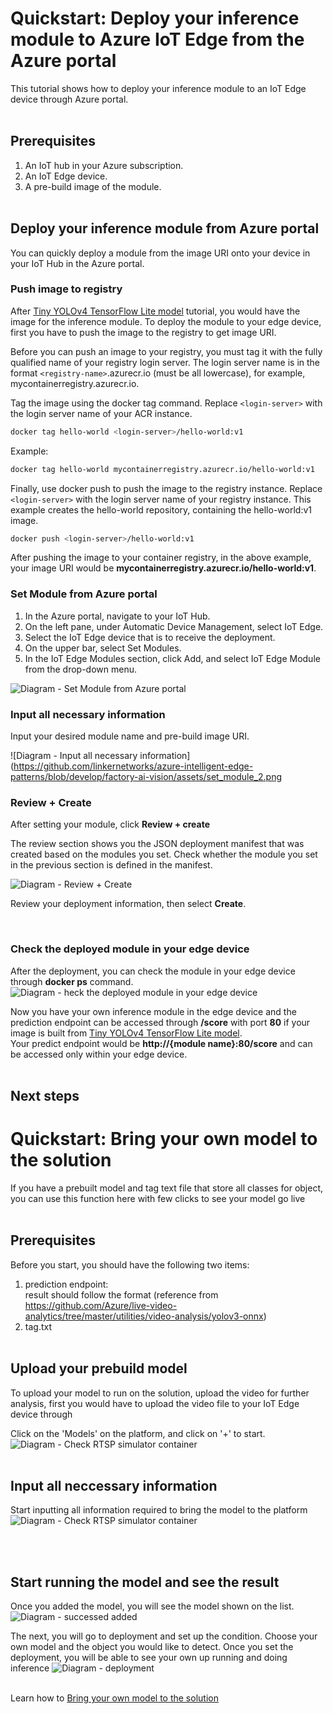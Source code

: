 # Quickstart: Deploy your inference module to Azure IoT Edge from the Azure portal

This tutorial shows how to deploy your inference module to an IoT Edge device through Azure portal. <br/><br/>



## Prerequisites

1. An IoT hub in your Azure subscription.
2. An IoT Edge device.
3. A pre-build image of the module. <br/><br/>


## Deploy your inference module from Azure portal

You can quickly deploy a module from the image URI onto your device in your IoT Hub in the Azure portal.

### Push image to registry

After [Tiny YOLOv4 TensorFlow Lite model](https://github.com/Azure/live-video-analytics/tree/master/utilities/video-analysis/yolov4-tflite-tiny) tutorial, you would have the image for the inference module. To deploy the module to your edge device, first you have to push the image to the registry to get image URI.

Before you can push an image to your registry, you must tag it with the fully qualified name of your registry login server. The login server name is in the format `<registry-name>`.azurecr.io (must be all lowercase), for example, mycontainerregistry.azurecr.io.

Tag the image using the docker tag command. Replace `<login-server>` with the login server name of your ACR instance.

```bash
docker tag hello-world <login-server>/hello-world:v1
```

Example:

```bash
docker tag hello-world mycontainerregistry.azurecr.io/hello-world:v1
```

Finally, use docker push to push the image to the registry instance. Replace `<login-server>` with the login server name of your registry instance. This example creates the hello-world repository, containing the hello-world:v1 image.

```bash
docker push <login-server>/hello-world:v1
```

After pushing the image to your container registry, in the above example, your image URI would be **mycontainerregistry.azurecr.io/hello-world:v1**.
<br>
 
### Set Module from Azure portal
 
1. In the Azure portal, navigate to your IoT Hub.
2. On the left pane, under Automatic Device Management, select IoT Edge.
3. Select the IoT Edge device that is to receive the deployment.
4. On the upper bar, select Set Modules.
5. In the IoT Edge Modules section, click Add, and select IoT Edge Module from the drop-down menu.

![Diagram - Set Module from Azure portal](https://github.com/linkernetworks/azure-intelligent-edge-patterns/blob/develop/factory-ai-vision/assets/set_module_1.png)
</br>

  
### Input all necessary information

Input your desired module name and pre-build image URI.

![Diagram - Input all necessary information](https://github.com/linkernetworks/azure-intelligent-edge-patterns/blob/develop/factory-ai-vision/assets/set_module_2.png
</br>

### Review + Create

After setting your module, click **Review + create**
</br>

The review section shows you the JSON deployment manifest that was created based on the modules you set. Check whether the module you set in the previous section is defined in the manifest.

![Diagram - Review + Create](https://github.com/linkernetworks/azure-intelligent-edge-patterns/blob/develop/factory-ai-vision/assets/set_module_3.png)

  

Review your deployment information, then select **Create**.

</br>

  
### Check the deployed module in your edge device
After the deployment, you can check the module in your edge device through **docker ps** command.
![Diagram - heck the deployed module in your edge device](https://github.com/linkernetworks/azure-intelligent-edge-patterns/blob/develop/factory-ai-vision/assets/set_module_4.png)
</br>

Now you have your own inference module in the edge device and the prediction endpoint can be accessed through **/score** with port **80** if your image is built from [Tiny YOLOv4 TensorFlow Lite model](https://github.com/Azure/live-video-analytics/tree/master/utilities/video-analysis/yolov4-tflite-tiny).</br>
Your predict endpoint would be **http://{module name}:80/score** and can be accessed only within your edge device.
</br></br>


## Next steps


# Quickstart: Bring your own model to the solution

If you have a prebuilt model and tag text file that store all classes for object, you can use this function here with few clicks to see your model go live <br/><br/>

## Prerequisites

Before you start, you should have the following two items:
1. prediction endpoint: <br/>result should follow the format (reference from https://github.com/Azure/live-video-analytics/tree/master/utilities/video-analysis/yolov3-onnx)
2. tag.txt <br/><br/>

## Upload your prebuild model
To upload your model to run on the solution, upload the video for further analysis, first you would have to upload the video file to your IoT Edge device through 

Click on the 'Models' on the platform, and click on '+' to start. ![Diagram - Check RTSP simulator container](https://github.com/linkernetworks/azure-intelligent-edge-patterns/blob/develop/factory-ai-vision/assets/startadd.png) 
<br/><br/>

## Input all neccessary information
Start inputting all information required to bring the model to the platform
![Diagram - Check RTSP simulator container](https://github.com/linkernetworks/azure-intelligent-edge-patterns/blob/develop/factory-ai-vision/assets/addmodeldetail.png) 

<br/><br/>

## Start running the model and see the result
Once you added the model, you will see the model shown on the list. 
![Diagram - successed added](https://github.com/linkernetworks/azure-intelligent-edge-patterns/blob/develop/factory-ai-vision/assets/added.png) 

The next, you will go to deployment and set up the condition. Choose your own model and the object you would like to detect. Once you set the deployment, you will be able to see your own up running and doing inference
![Diagram - deployment](https://github.com/linkernetworks/azure-intelligent-edge-patterns/blob/develop/factory-ai-vision/assets/chooseownmodel.png) 
<br/><br/>


Learn how to [Bring your own model to the solution](Bring_your_own_model.md)
